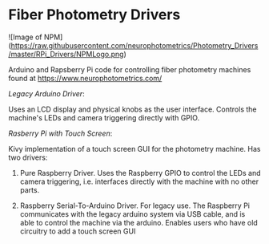 # Fiber Photometry Drivers

![Image of NPM] (https://raw.githubusercontent.com/neurophotometrics/Photometry_Drivers/master/RPi_Drivers/NPMLogo.png)

Arduino and Rapsberry Pi code for controlling fiber photometry machines found at 
https://www.neurophotometrics.com/


*Legacy Arduino Driver*:

Uses an LCD display and physical knobs as the user interface. Controls the machine's LEDs and 
camera triggering directly with GPIO. 



*Rasberry Pi with Touch Screen*:

Kivy implementation of a touch screen GUI for the photometry machine. Has two drivers:

1. Pure Raspberry Driver. Uses the Raspberry GPIO to control the LEDs and camera triggering, i.e. interfaces
directly with the machine with no other parts. 

2. Raspberry Serial-To-Arduino Driver. For legacy use. The Raspberry Pi communicates with the legacy arduino 
system via USB cable, and is able to control the machine via the arduino. Enables users who have old circuitry 
to add a touch screen GUI 
